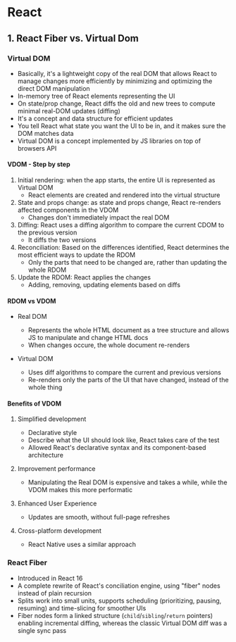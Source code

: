 # React

## 1. React Fiber vs. Virtual Dom

### Virtual DOM

- Basically, it's a lightweight copy of the real DOM that allows React to manage changes more efficiently by minimizing and optimizing the direct DOM manipulation
- In-memory tree of React elements representing the UI
- On state/prop change, React diffs the old and new trees to compute minimal real-DOM updates (diffing)
- It's a concept and data structure for efficient updates
- You tell React what state you want the UI to be in, and it makes sure the DOM matches data
- Virtual DOM is a concept implemented by JS libraries on top of browsers API

#### VDOM - Step by step

1. Initial rendering: when the app starts, the entire UI is represented as Virtual DOM
   - React elements are created and rendered into the virtual structure
2. State and props change: as state and props change, React re-renders affected components in the VDOM
   - Changes don't immediately impact the real DOM
3. Diffing: React uses a diffing algorithm to compare the current CDOM to the previous version
   - It diffs the two versions
4. Reconciliation: Based on the differences identified, React determines the most efficient ways to update the RDOM
   - Only the parts that need to be changed are, rather than updating the whole RDOM
5. Update the RDOM: React applies the changes
   - Adding, removing, updating elements based on diffs

#### RDOM vs VDOM

- Real DOM

  - Represents the whole HTML document as a tree structure and allows JS to manipulate and change HTML docs
  - When changes occure, the whole document re-renders

- Virtual DOM
  - Uses diff algorithms to compare the current and previous versions
  - Re-renders only the parts of the UI that have changed, instead of the whole thing

#### Benefits of VDOM

1. Simplified development

   - Declarative style
   - Describe what the UI should look like, React takes care of the test
   - Allowed React's declarative syntax and its component-based architecture

2. Improvement performance

   - Manipulating the Real DOM is expensive and takes a while, while the VDOM makes this more performatic

3. Enhanced User Experience

   - Updates are smooth, without full-page refreshes

4. Cross-platform development
   - React Native uses a similar approach

### React Fiber

- Introduced in React 16
- A complete rewrite of React's conciliation engine, using "fiber" nodes instead of plain recursion
- Splits work into small units, supports scheduling (prioritizing, pausing, resuming) and time-slicing for smoother UIs
- Fiber nodes form a linked structure (`child`/`sibling`/`return` pointers) enabling incremental diffing, whereas the classic Virtual DOM diff was a single sync pass
